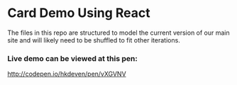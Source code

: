 # Card Demo Using React

The files in this repo are structured to model the current version of our main site and will likely need to be shuffled to fit other iterations.

### Live demo can be viewed at this pen:
http://codepen.io/hkdeven/pen/vXGVNV
